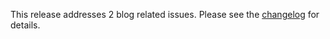<!--
template: articlepage
title: Trio v0.0.2 | Trio Blog
appendToTarget: true
category: releases
tag: v0.0.2
articleTitle: Trio v0.0.2
-->
This release addresses 2 blog related issues. Please see the <a target="_blank" href="https://github.com/4awpawz/trio/tree/master#v002">changelog</a> for details.
<!-- end -->
